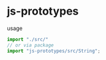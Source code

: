 # js-prototypes

usage

```ts
import "./src/"
// or via package
import "js-prototypes/src/String";
```
